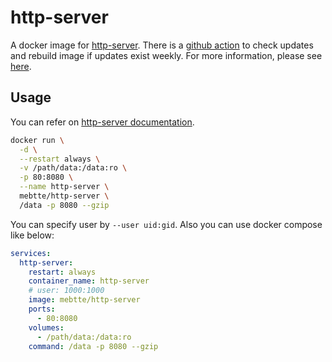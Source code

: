 # http-server

A docker image for [http-server](https://github.com/http-party/http-server). There is a [github action](https://github.com/mebtte/docker/actions/workflows/http-server.yaml) to check updates and rebuild image if updates exist weekly. For more information, please see [here](https://github.com/mebtte/docker).

## Usage

You can refer on [http-server documentation](https://github.com/http-party/http-server#readme).

```sh
docker run \
  -d \
  --restart always \
  -v /path/data:/data:ro \
  -p 80:8080 \
  --name http-server \
  mebtte/http-server \
  /data -p 8080 --gzip
```

You can specify user by `--user uid:gid`. Also you can use docker compose like below:

```yml
services:
  http-server:
    restart: always
    container_name: http-server
    # user: 1000:1000
    image: mebtte/http-server
    ports:
      - 80:8080
    volumes:
      - /path/data:/data:ro
    command: /data -p 8080 --gzip
```
